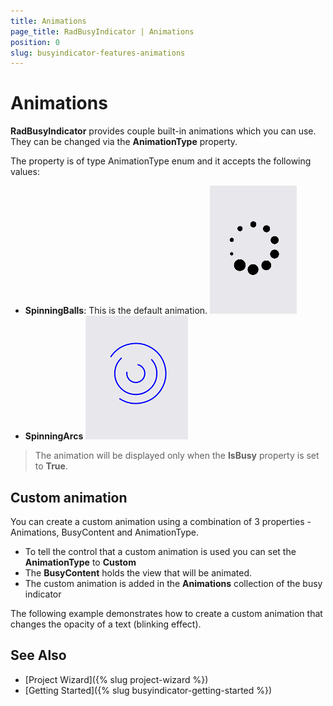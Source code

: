 ```yaml
---
title: Animations
page_title: RadBusyIndicator | Animations
position: 0
slug: busyindicator-features-animations
---
```


# Animations

**RadBusyIndicator** provides couple built-in animations which you can use. They can be changed via the **AnimationType** property. 

The property is of type AnimationType enum and it accepts the following values:

- **SpinningBalls**: This is the default animation.
	![BusyIndicator animations spinningball](../images/busyindicator-features-animations-0.png) 
- **SpinningArcs**
	![BusyIndicator animations spinningarcs](../images/busyindicator-features-animations-1.png) 

> The animation will be displayed only when the **IsBusy** property is set to **True**.
	
## Custom animation

You can create a custom animation using a combination of 3 properties - Animations, BusyContent and AnimationType.

* To tell the control that a custom animation is used you can set the **AnimationType** to **Custom**
* The **BusyContent** holds the view that will be animated.
* The custom animation is added in the **Animations** collection of the busy indicator

The following example demonstrates how to create a custom animation that changes the opacity of a text (blinking effect).

<snippet id='busyindicator-animations-xaml'/>
<snippet id='busyindicator-animations-code'/>

<snippet id='busyindicator-animations-csharp'/>

## See Also

- [Project Wizard]({% slug project-wizard %})
- [Getting Started]({% slug busyindicator-getting-started %})